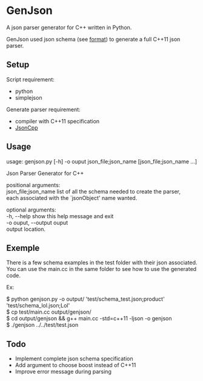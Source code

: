 GenJson
=======
A json parser generator for C++ written in Python.

GenJson used json schema (see [format][1]) to generate a full C++11 json parser.

Setup
-----
Script requirement:
* python
* simplejson

Generate parser requirement:
* compiler with C++11 specification
* [JsonCpp][2]

Usage
-----
usage: genjson.py [-h] -o ouput json_file;json_name [json_file;json_name ...]

Json Parser Generator for C++  

positional arguments:  
  json_file;json_name   list of all the schema needed to create the parser,  
                        each associated with the `jsonObject' name wanted.

optional arguments:  
  -h, --help            show this help message and exit  
  -o ouput, --output ouput  
                        output location.  

Exemple
-------

There is a few schema examples in the test folder with their json associated.
You can use the main.cc in the same folder to see how to use the generated code.

Ex:

  $ python genjson.py -o output/ 'test/schema_test.json;product' 'test/schema_lol.json;Lol'    
  $ cp test/main.cc output/genjson/  
  $ cd output/genjson && g++ main.cc -std=c++11 -ljson -o genjson  
  $ ./genjson ../../test/test.json  


Todo
----

* Implement complete json schema specification
* Add argument to choose boost instead of C++11
* Improve error message during parsing

[1]: http://json-schema.org/
[2]: http://jsoncpp.sourceforge.net





